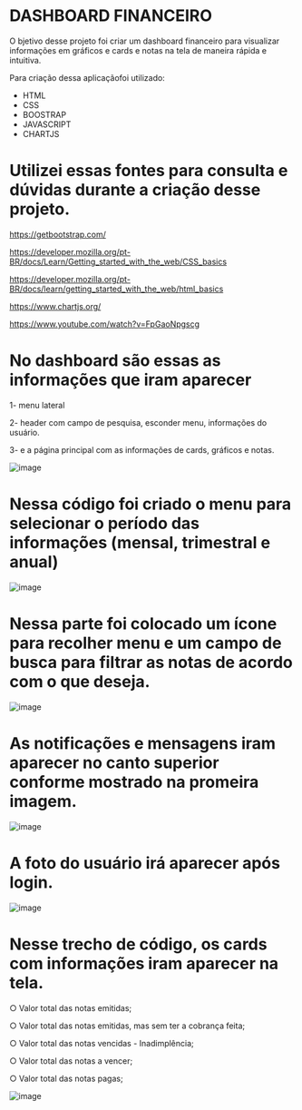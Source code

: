 # DASHBOARD FINANCEIRO
O bjetivo desse projeto foi criar um dashboard financeiro para visualizar informações em gráficos e cards e notas na tela de maneira rápida e intuitiva.

Para criação dessa aplicaçãofoi utilizado:

* HTML
* CSS
* BOOSTRAP
* JAVASCRIPT
* CHARTJS

# Utilizei essas fontes para consulta e dúvidas durante a criação desse projeto.

https://getbootstrap.com/

https://developer.mozilla.org/pt-BR/docs/Learn/Getting_started_with_the_web/CSS_basics

https://developer.mozilla.org/pt-BR/docs/learn/getting_started_with_the_web/html_basics

https://www.chartjs.org/

https://www.youtube.com/watch?v=FpGaoNpgscg

# No dashboard são essas as informações que iram aparecer 

1- menu lateral

2- header com campo de pesquisa, esconder menu, informações do usuário.

3- e a página principal com as informações de cards, gráficos e notas.

![image](https://github.com/luizmarcelolm/Dashboard-Financeiro/assets/109484017/ae61232a-4a8b-414a-aebb-8a84135d700c)


# Nessa código foi criado o menu para selecionar o período das informações (mensal, trimestral e anual)
![image](https://github.com/luizmarcelolm/Dashboard-Financeiro/assets/109484017/0970329d-e813-4ec8-9fc7-e64013aed11b)


# Nessa parte foi colocado um ícone para recolher menu e um campo de busca para filtrar as notas de acordo com o que deseja.
![image](https://github.com/luizmarcelolm/Dashboard-Financeiro/assets/109484017/2f114c9f-9cc2-460c-bcfb-2a93f5e08889)

# As notificações e mensagens iram aparecer no canto superior conforme mostrado na promeira imagem.

![image](https://github.com/luizmarcelolm/Dashboard-Financeiro/assets/109484017/6573e11d-4b2a-4513-bb85-56c83c57290b)

# A foto do usuário irá aparecer após login.
![image](https://github.com/luizmarcelolm/Dashboard-Financeiro/assets/109484017/42bfe7ab-3756-4014-8974-aae8a6c7937b)

# Nesse trecho de código, os cards com informações iram aparecer na tela.

○ Valor total das notas emitidas;

○ Valor total das notas emitidas, mas sem ter a cobrança feita;

○ Valor total das notas vencidas - Inadimplência;

○ Valor total das notas a vencer;

○ Valor total das notas pagas;

![image](https://github.com/luizmarcelolm/Dashboard-Financeiro/assets/109484017/d1e4bc95-7cd0-453e-8732-75bb4609858c)













